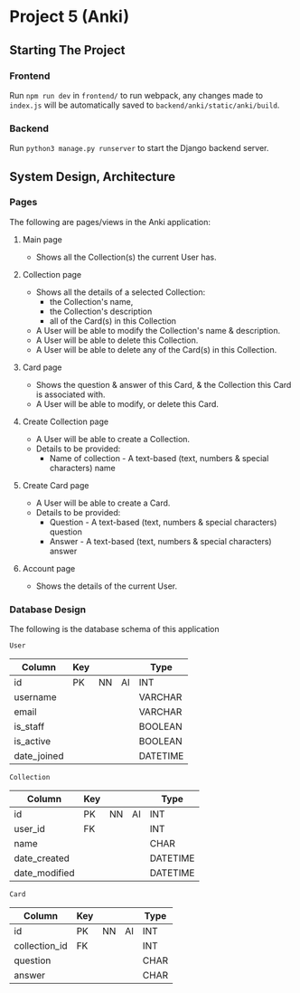 # Project 5 (Anki)

## Starting The Project

### Frontend

Run `npm run dev` in `frontend/` to run webpack, any changes made to `index.js` will be automatically saved to `backend/anki/static/anki/build`.

### Backend

Run `python3 manage.py runserver` to start the Django backend server.

## System Design, Architecture

### Pages

The following are pages/views in the Anki application:

1. Main page

   - Shows all the Collection(s) the current User has.

2. Collection page

   - Shows all the details of a selected Collection:
     - the Collection's name,
     - the Collection's description
     - all of the Card(s) in this Collection
   - A User will be able to modify the Collection's name & description.
   - A User will be able to delete this Collection.
   - A User will be able to delete any of the Card(s) in this Collection.

3. Card page

   - Shows the question & answer of this Card, & the Collection this Card is associated with.
   - A User will be able to modify, or delete this Card.

4. Create Collection page

   - A User will be able to create a Collection.
   - Details to be provided:
     - Name of collection - A text-based (text, numbers & special characters) name

5. Create Card page

   - A User will be able to create a Card.
   - Details to be provided:
     - Question - A text-based (text, numbers & special characters) question
     - Answer - A text-based (text, numbers & special characters) answer

6. Account page

   - Shows the details of the current User.

### Database Design

The following is the database schema of this application

`User`

| Column      | Key |     |     | Type     |
| ----------- | --- | --- | --- | -------- |
| id          | PK  | NN  | AI  | INT      |
| username    |     |     |     | VARCHAR  |
| email       |     |     |     | VARCHAR  |
| is_staff    |     |     |     | BOOLEAN  |
| is_active   |     |     |     | BOOLEAN  |
| date_joined |     |     |     | DATETIME |

`Collection`

| Column        | Key |     |     | Type     |
| ------------- | --- | --- | --- | -------- |
| id            | PK  | NN  | AI  | INT      |
| user_id       | FK  |     |     | INT      |
| name          |     |     |     | CHAR     |
| date_created  |     |     |     | DATETIME |
| date_modified |     |     |     | DATETIME |

`Card`

| Column        | Key |     |     | Type |
| ------------- | --- | --- | --- | ---- |
| id            | PK  | NN  | AI  | INT  |
| collection_id | FK  |     |     | INT  |
| question      |     |     |     | CHAR |
| answer        |     |     |     | CHAR |
